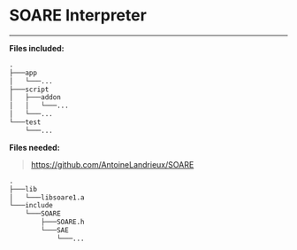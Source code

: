 
# SOARE Interpreter

---

__Files included:__

```txt
.
├───app
│   └───...
├───script
│   ├───addon
│   │   └───...
│   └───...
└───test
    └───...
```

__Files needed:__

> <https://github.com/AntoineLandrieux/SOARE>

```txt
.
├───lib
│   └───libsoare1.a
└───include
    └───SOARE
        ├───SOARE.h
        └───SAE
            └───...
```
